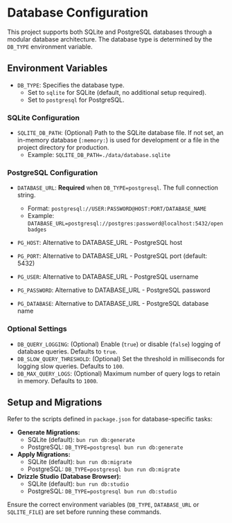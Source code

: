 # Database Configuration

This project supports both SQLite and PostgreSQL databases through a modular database architecture. The database type is determined by the `DB_TYPE` environment variable.

## Environment Variables

-   `DB_TYPE`: Specifies the database type.
    -   Set to `sqlite` for SQLite (default, no additional setup required).
    -   Set to `postgresql` for PostgreSQL.

### SQLite Configuration

-   `SQLITE_DB_PATH`: (Optional) Path to the SQLite database file. If not set, an in-memory database (`:memory:`) is used for development or a file in the project directory for production.
    -   Example: `SQLITE_DB_PATH=./data/database.sqlite`

### PostgreSQL Configuration

-   `DATABASE_URL`: **Required** when `DB_TYPE=postgresql`. The full connection string.
    -   Format: `postgresql://USER:PASSWORD@HOST:PORT/DATABASE_NAME`
    -   Example: `DATABASE_URL=postgresql://postgres:password@localhost:5432/openbadges`

-   `PG_HOST`: Alternative to DATABASE_URL - PostgreSQL host
-   `PG_PORT`: Alternative to DATABASE_URL - PostgreSQL port (default: 5432)
-   `PG_USER`: Alternative to DATABASE_URL - PostgreSQL username
-   `PG_PASSWORD`: Alternative to DATABASE_URL - PostgreSQL password
-   `PG_DATABASE`: Alternative to DATABASE_URL - PostgreSQL database name
### Optional Settings

-   `DB_QUERY_LOGGING`: (Optional) Enable (`true`) or disable (`false`) logging of database queries. Defaults to `true`.
-   `DB_SLOW_QUERY_THRESHOLD`: (Optional) Set the threshold in milliseconds for logging slow queries. Defaults to `100`.
-   `DB_MAX_QUERY_LOGS`: (Optional) Maximum number of query logs to retain in memory. Defaults to `1000`.

## Setup and Migrations

Refer to the scripts defined in `package.json` for database-specific tasks:

-   **Generate Migrations:**
    -   SQLite (default): `bun run db:generate`
    -   PostgreSQL: `DB_TYPE=postgresql bun run db:generate`
-   **Apply Migrations:**
    -   SQLite (default): `bun run db:migrate`
    -   PostgreSQL: `DB_TYPE=postgresql bun run db:migrate`
-   **Drizzle Studio (Database Browser):**
    -   SQLite (default): `bun run db:studio`
    -   PostgreSQL: `DB_TYPE=postgresql bun run db:studio`

Ensure the correct environment variables (`DB_TYPE`, `DATABASE_URL` or `SQLITE_FILE`) are set before running these commands.
